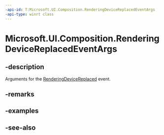 ```yaml
---
-api-id: T:Microsoft.UI.Composition.RenderingDeviceReplacedEventArgs
-api-type: winrt class
---
```


<!-- Class syntax.
public class RenderingDeviceReplacedEventArgs : Windows.UI.Composition.CompositionObject, Windows.UI.Composition.IRenderingDeviceReplacedEventArgs
-->

# Microsoft.UI.Composition.RenderingDeviceReplacedEventArgs

## -description
Arguments for the [RenderingDeviceReplaced](compositiongraphicsdevice_renderingdevicereplaced.md) event.

## -remarks

## -examples

## -see-also
